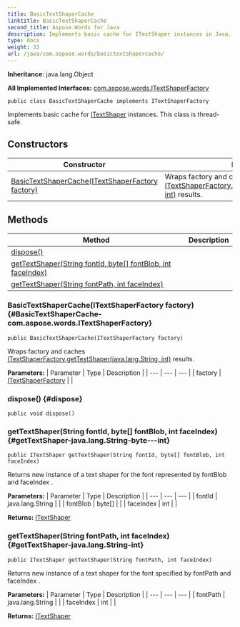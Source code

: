 ```yaml
---
title: BasicTextShaperCache
linktitle: BasicTextShaperCache
second_title: Aspose.Words for Java
description: Implements basic cache for ITextShaper instances in Java.
type: docs
weight: 33
url: /java/com.aspose.words/basictextshapercache/
---
```


**Inheritance:**
java.lang.Object

**All Implemented Interfaces:**
[com.aspose.words.ITextShaperFactory](../../com.aspose.words/itextshaperfactory/)
```
public class BasicTextShaperCache implements ITextShaperFactory
```

Implements basic cache for [ITextShaper](../../com.aspose.words/itextshaper/) instances. This class is thread-safe.
## Constructors

| Constructor | Description |
| --- | --- |
| [BasicTextShaperCache(ITextShaperFactory factory)](#BasicTextShaperCache-com.aspose.words.ITextShaperFactory) | Wraps  factory  and caches [ITextShaperFactory.getTextShaper(java.lang.String, int)](../../com.aspose.words/itextshaperfactory/\#getTextShaper-java.lang.String--int) results. |
## Methods

| Method | Description |
| --- | --- |
| [dispose()](#dispose) |  |
| [getTextShaper(String fontId, byte[] fontBlob, int faceIndex)](#getTextShaper-java.lang.String-byte---int) |  |
| [getTextShaper(String fontPath, int faceIndex)](#getTextShaper-java.lang.String-int) |  |
### BasicTextShaperCache(ITextShaperFactory factory) {#BasicTextShaperCache-com.aspose.words.ITextShaperFactory}
```
public BasicTextShaperCache(ITextShaperFactory factory)
```


Wraps  factory  and caches [ITextShaperFactory.getTextShaper(java.lang.String, int)](../../com.aspose.words/itextshaperfactory/\#getTextShaper-java.lang.String--int) results.

**Parameters:**
| Parameter | Type | Description |
| --- | --- | --- |
| factory | [ITextShaperFactory](../../com.aspose.words/itextshaperfactory/) |  |

### dispose() {#dispose}
```
public void dispose()
```




### getTextShaper(String fontId, byte[] fontBlob, int faceIndex) {#getTextShaper-java.lang.String-byte---int}
```
public ITextShaper getTextShaper(String fontId, byte[] fontBlob, int faceIndex)
```


Returns new instance of a text shaper for the font represented by  fontBlob  and  faceIndex .

**Parameters:**
| Parameter | Type | Description |
| --- | --- | --- |
| fontId | java.lang.String |  |
| fontBlob | byte[] |  |
| faceIndex | int |  |

**Returns:**
[ITextShaper](../../com.aspose.words/itextshaper/)
### getTextShaper(String fontPath, int faceIndex) {#getTextShaper-java.lang.String-int}
```
public ITextShaper getTextShaper(String fontPath, int faceIndex)
```


Returns new instance of a text shaper for the font specified by  fontPath  and  faceIndex .

**Parameters:**
| Parameter | Type | Description |
| --- | --- | --- |
| fontPath | java.lang.String |  |
| faceIndex | int |  |

**Returns:**
[ITextShaper](../../com.aspose.words/itextshaper/)
